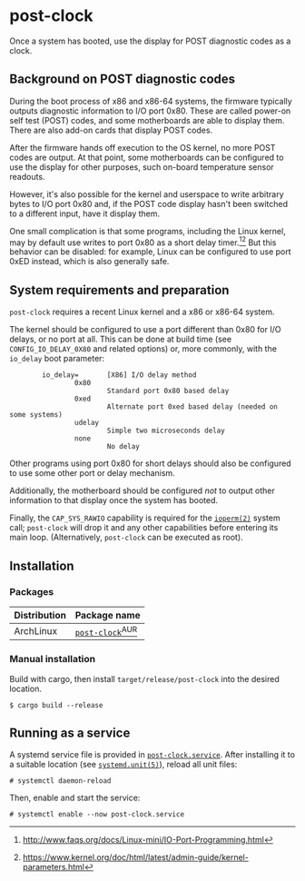 # post-clock

Once a system has booted, use the display for POST diagnostic codes as a clock.

## Background on POST diagnostic codes

During the boot process of x86 and x86-64 systems, the firmware typically outputs diagnostic
information to I/O port 0x80. These are called power-on self test (POST) codes, and some
motherboards are able to display them. There are also add-on cards that display POST codes.

After the firmware hands off execution to the OS kernel, no more POST codes are output. At that
point, some motherboards can be configured to use the display for other purposes, such on-board
temperature sensor readouts.

However, it's also possible for the kernel and userspace to write arbitrary bytes to I/O port 0x80
and, if the POST code display hasn't been switched to a different input, have it display them.

One small complication is that some programs, including the Linux kernel, may by default use writes
to port 0x80 as a short delay timer.[^1][^2] But this behavior can be disabled: for example, Linux
can be configured to use port 0xED instead, which is also generally safe.

## System requirements and preparation

`post-clock` requires a recent Linux kernel and a x86 or x86-64 system.

The kernel should be configured to use a port different than 0x80 for I/O delays, or no port at all.
This can be done at build time (see `CONFIG_IO_DELAY_0X80` and related options) or, more commonly,
with the `io_delay` boot parameter:

```
        io_delay=       [X86] I/O delay method
                0x80
                        Standard port 0x80 based delay
                0xed
                        Alternate port 0xed based delay (needed on some systems)
                udelay
                        Simple two microseconds delay
                none
                        No delay
```

Other programs using port 0x80 for short delays should also be configured to use some other port or
delay mechanism.

Additionally, the motherboard should be configured _not_ to output other information to that display once
the system has booted.

Finally, the `CAP_SYS_RAWIO` capability is required for the [`ioperm(2)`][man:ioperm] system call;
`post-clock` will drop it and any other capabilities before entering its main loop. (Alternatively,
`post-clock` can be executed as root).

## Installation

### Packages

| Distribution | Package name |
| :-- | :-- |
| ArchLinux | [`post-clock`<sup>AUR</sup>][pkg:aur] |

### Manual installation

Build with cargo, then install `target/release/post-clock` into the desired location.

```
$ cargo build --release
```

## Running as a service

A systemd service file is provided in [`post-clock.service`][.service]. After installing it to a
suitable location (see [`systemd.unit(5)`][man:systemd.unit]), reload all unit files:


```
# systemctl daemon-reload
```

Then, enable and start the service:

```
# systemctl enable --now post-clock.service
```

[^1]: http://www.faqs.org/docs/Linux-mini/IO-Port-Programming.html
[^2]: https://www.kernel.org/doc/html/latest/admin-guide/kernel-parameters.html

[.service]: ./post-clock.service
[man:ioperm]: https://man7.org/linux/man-pages/man2/ioperm.2.html
[man:systemd.unit]: https://man7.org/linux/man-pages/man5/systemd.unit.5.html
[pkg:aur]: https://aur.archlinux.org/packages/post-clock
